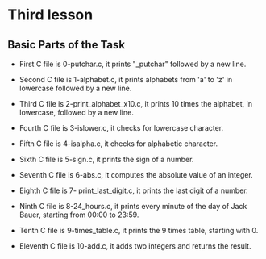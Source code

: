 # Third lesson

## Basic Parts of the Task

- First C file is 0-putchar.c, it prints "\_putchar" followed by a new line.

- Second C file is 1-alphabet.c, it prints alphabets from 'a' to 'z' in lowercase followed by a new line.

- Third C file is 2-print_alphabet_x10.c, it prints 10 times the alphabet, in lowercase, followed by a new line.

- Fourth C file is 3-islower.c, it checks for lowercase character.

- Fifth C file is 4-isalpha.c, it checks for alphabetic character.

- Sixth C file is 5-sign.c, it prints the sign of a number.

- Seventh C file is 6-abs.c, it computes the absolute value of an integer.

- Eighth C file is 7- print_last_digit.c, it prints the last digit of a number.

- Ninth C file is 8-24_hours.c, it prints every minute of the day of Jack Bauer, starting from 00:00 to 23:59.

- Tenth C file is 9-times_table.c, it prints the 9 times table, starting with 0.

- Eleventh C file is 10-add.c, it adds two integers and returns the result.
